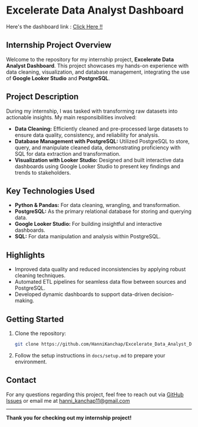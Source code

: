 # Excelerate Data Analyst Dashboard

Here's the dashboard link : [Click Here !!](https://lookerstudio.google.com/s/h89ND_jWLUU)
## Internship Project Overview

Welcome to the repository for my internship project, **Excelerate Data Analyst Dashboard**. This project showcases my hands-on experience with data cleaning, visualization, and database management, integrating the use of **Google Looker Studio** and **PostgreSQL**.

## Project Description

During my internship, I was tasked with transforming raw datasets into actionable insights. My main responsibilities involved:

- **Data Cleaning:** Efficiently cleaned and pre-processed large datasets to ensure data quality, consistency, and reliability for analysis.
- **Database Management with PostgreSQL:** Utilized PostgreSQL to store, query, and manipulate cleaned data, demonstrating proficiency with SQL for data extraction and transformation.
- **Visualization with Looker Studio:** Designed and built interactive data dashboards using Google Looker Studio to present key findings and trends to stakeholders.

## Key Technologies Used

- **Python & Pandas:** For data cleaning, wrangling, and transformation.
- **PostgreSQL:** As the primary relational database for storing and querying data.
- **Google Looker Studio:** For building insightful and interactive dashboards.
- **SQL:** For data manipulation and analysis within PostgreSQL.
  
## Highlights

- Improved data quality and reduced inconsistencies by applying robust cleaning techniques.
- Automated ETL pipelines for seamless data flow between sources and PostgreSQL.
- Developed dynamic dashboards to support data-driven decision-making.

## Getting Started

1. Clone the repository:
   ```bash
   git clone https://github.com/HanniKanchap/Excelerate_Data_Analyst_Dasboard.git
   ```
2. Follow the setup instructions in `docs/setup.md` to prepare your environment.

## Contact

For any questions regarding this project, feel free to reach out via [GitHub Issues](https://github.com/HanniKanchap/Excelerate_Data_Analyst_Dasboard/issues) or email me at hanni_kanchap11@gmail.com

---

**Thank you for checking out my internship project!**
